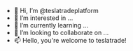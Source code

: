 - 👋 Hi, I’m @teslatradeplatform
- 👀 I’m interested in ...
- 🌱 I’m currently learning ...
- 💞️ I’m looking to collaborate on ...
- 📫 Hello, you're welcome to teslatrade!

<!---
teslatradeplatform/teslatradeplatform is a ✨ special ✨ repository because its `README.md` (this file) appears on your GitHub profile.
You can click the Preview link to take a look at your changes.
--->
